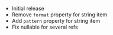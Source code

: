 * Initial release
* Remove `format` property for string item
* Add `pattern` property for string item
* Fix nullable for several refs
